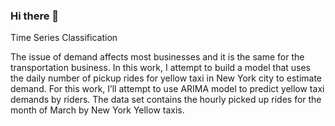 ### Hi there 👋

Time Series Classification


The issue of demand affects most businesses and it is the same for the transportation business.
In this work, I attempt to build a model that uses the daily number of pickup rides for yellow taxi in New York city to estimate demand. For this work, I’ll attempt to use ARIMA model to predict yellow taxi demands by riders. The data set contains the hourly picked up rides for the month of March by New York Yellow taxis.
